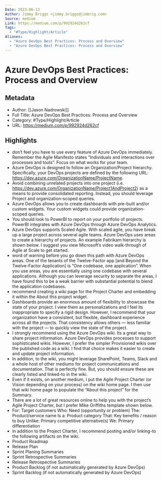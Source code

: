 ```yaml
---
Date: 2023-06-13
Author: Jimmy Briggs <jimmy.briggs@jimbrig.com>
Source: medium
Link: https://medium.com/p/992924d262cf
Tags:
  - "#Type/Highlight/Article"
Aliases:
  - "Azure DevOps Best Practices: Process and Overview"
  - "Azure DevOps Best Practices: Process and Overview"
---
```

# Azure DevOps Best Practices: Process and Overview

## Metadata
- Author: [[Jason Nadrowski]]
- Full Title: Azure DevOps Best Practices: Process and Overview
- Category: #Type/Highlight/Article
- URL: https://medium.com/p/992924d262cf

## Highlights
- don’t feel you have to use every feature of Azure DevOps immediately. Remember the Agile Manifesto states “Individuals and interactions over processes and tools”. Focus on what works for your team.
- Azure DevOps is designed to follow an Organization/Project hierarchy. Specifically, your DevOps projects are defined by the following URL: https://dev.azure.com/OrganizationName/ProjectName.
- Avoid combining unrelated projects into one project (i.e. https://dev.azure.com/OrganizationName/Project1AndProject2) as a means to provide consolidated reporting. Instead, you should leverage Project and organization-scoped queries.
- Azure DevOps allows you to create dashboards with pre-built and/or custom widgets. Your custom widgets could provide organization-scoped queries.
- You should look to PowerBI to report on your portfolio of projects. PowerBI integrates with Azure DevOps through Azure DevOps Analytics.
- Azure DevOps supports Scaled Agile. With scaled agile, you have break up a large project across several agile teams. Azure DevOps uses areas to create a hierarchy of projects. An example Fabrikam hierarchy is shown below. I suggest you view Microsoft’s video walk-through of Agile at Scale to get started.
- word of warning before you go down this path with Azure DevOps areas. One of the tenants of the Twelve-Factor app [and Beyond the Twelve-Factor Application] is “One codebase, one application”. When you use areas, you are essentially using one codebase with several applications. Although you can leverage security to separate the areas, I have found this to be a weak barrier with substantial potential to blend the application codebases.
- recommend creating a wiki page for the Project Charter and embedding it within the About this project widget.
- Dashboards provide an enormous amount of flexibility to showcase the state of your project. I view them as personalizations and I feel its inappropriate to specify a rigid design. However, I recommend that your organization have a consistent, but flexible, dashboard experience across all the projects. That consistency allows others — less familiar with the project — to quickly view the state of the project.
- I strongly recommend using the Azure DevOps wiki. Its a great way to share project information. Azure DevOps provides processes to support sophisticated wikis. However, I prefer the simpler Provisioned wikis over the published code as a wiki. I find that choice makes it easier to create and update project information.
- In addition, to the wiki, you might leverage SharePoint, Teams, Slack and a whole host of other mediums for project communications and documentation. That is perfectly fine. But, you should ensure these are clearly listed and linked-to in the wiki.
- Even if it exists, on another medium, I put the Agile Project Charter (or Vision depending on your process) on the wiki home page. I then use that wiki home page to populate the “About this project” for the Summary.
- There are a lot of great resources online to help you with the project’s Agile Project Charter, but I prefer Mike Griffiths template shown below.
- For: Target customers
  Who: Need (opportunity or problem)
  The: Product/service name
  Is a: Product category
  That: Key benefits / reason to buy
  Unlike: Primary competitive alternative(s)
  We: Primary differentiation
- In addition to the Project Charter, I recommend posting and/or linking-to the following artifacts on the wiki.
- Product Roadmap
- Release Plan
- Sprint Planing Summaries
- Sprint Retrospective Summaries
- Release Retrospective Summaries
- Product Backlog (if not automatically generated by Azure DevOps)
- Sprint Backlog (if not automatically generated by Azure DevOps)
